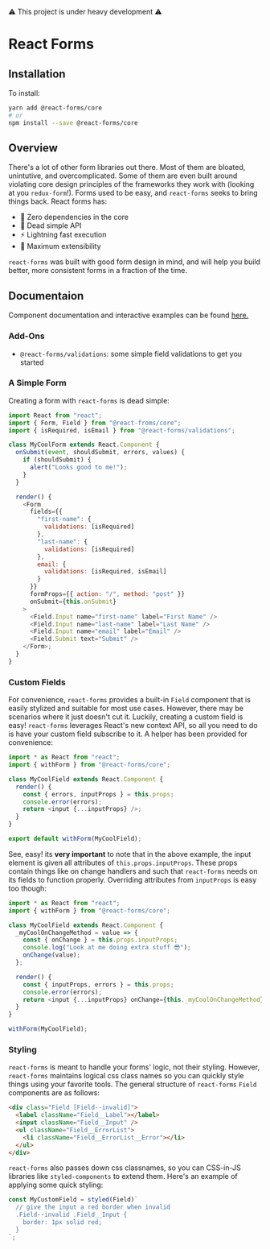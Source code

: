 ⚠️ This project is under heavy development ⚠️

# React Forms

## Installation

To install:

```sh
yarn add @react-forms/core
# or
npm install --save @react-forms/core
```

## Overview

There's a lot of other form libraries out there. Most of them are bloated, unintutive, and overcomplicated. Some of them are even built around violating core design principles of the frameworks they work with (looking at you `redux-form`!). Forms used to be easy, and `react-forms` seeks to bring things back. React forms has:

- 🚀 Zero dependencies in the core
- 🤤 Dead simple API
- ⚡️ Lightning fast execution
- 🔧 Maximum extensibility

`react-forms` was built with good form design in mind, and will help you build better, more consistent forms in a fraction of the time.

## Documentaion

Component documentation and interactive examples can be found [here.](https://treyhakanson.github.io/react-forms)

### Add-Ons

- `@react-forms/validations`: some simple field validations to get you started

### A Simple Form

Creating a form with `react-forms` is dead simple:

```js
import React from "react";
import { Form, Field } from "@react-froms/core";
import { isRequired, isEmail } from "@react-forms/validations";

class MyCoolForm extends React.Component {
  onSubmit(event, shouldSubmit, errors, values) {
    if (shouldSubmit) {
      alert("Looks good to me!");
    }
  }

  render() {
    <Form
      fields={{
        "first-name": {
          validations: [isRequired]
        },
        "last-name": {
          validations: [isRequired]
        },
        email: {
          validations: [isRequired, isEmail]
        }
      }}
      formProps={{ action: "/", method: "post" }}
      onSubmit={this.onSubmit}
    >
      <Field.Input name="first-name" label="First Name" />
      <Field.Input name="last-name" label="Last Name" />
      <Field.Input name="email" label="Email" />
      <Field.Submit text="Submit" />
    </Form>;
  }
}
```

### Custom Fields

For convenience, `react-forms` provides a built-in `Field` component that is easily stylized and suitable for most use cases. However, there may be scenarios where it just doesn't cut it. Luckily, creating a custom field is easy! `react-forms` leverages React's new context API, so all you need to do is have your custom field subscribe to it. A helper has been provided for convenience:

```js
import * as React from "react";
import { withForm } from "@react-forms/core";

class MyCoolField extends React.Component {
  render() {
    const { errors, inputProps } = this.props;
    console.error(errors);
    return <input {...inputProps} />;
  }
}

export default withForm(MyCoolField);
```

See, easy! its **very important** to note that in the above example, the input element is given all attributes of `this.props.inputProps`. These props contain things like on change handlers and such that `react-forms` needs on its fields to function properly. Overriding attributes from `inputProps` is easy too though:

```js
import * as React from "react";
import { withForm } from "@react-forms/core";

class MyCoolField extends React.Component {
  _myCoolOnChangeMethod = value => {
    const { onChange } = this.props.inputProps;
    console.log("Look at me doing extra stuff 😎");
    onChange(value);
  };

  render() {
    const { inputProps, errors } = this.props;
    console.error(errors);
    return <input {...inputProps} onChange={this._myCoolOnChangeMethod} />;
  }
}

withForm(MyCoolField);
```

### Styling

`react-forms` is meant to handle your forms' logic, not their styling. However, `react-forms` maintains logical css class names so you can quickly style things using your favorite tools. The general structure of `react-forms` `Field` components are as follows:

```html
<div class="Field [Field--invalid]">
  <label className="Field__Label"></label>
  <input className="Field__Input" />
  <ul className="Field__ErrorList">
    <li className="Field__ErrorList__Error"></li>
  </ul>
</div>
```

`react-forms` also passes down css classnames, so you can CSS-in-JS libraries like `styled-components` to extend them. Here's an example of applying some quick styling:

```js
const MyCustomField = styled(Field)`
  // give the input a red border when invalid
  .Field--invalid .Field__Input {
    border: 1px solid red;
  }
`;
```
